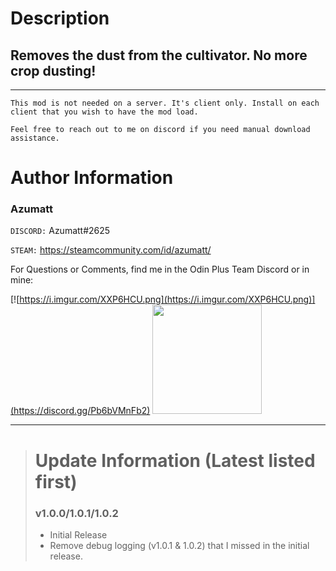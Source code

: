 # Description

## Removes the dust from the cultivator. No more crop dusting!

---

`This mod is not needed on a server. It's client only. Install on each client that you wish to have the mod load.`

`Feel free to reach out to me on discord if you need manual download assistance.`


# Author Information

### Azumatt

`DISCORD:` Azumatt#2625

`STEAM:` https://steamcommunity.com/id/azumatt/

For Questions or Comments, find me in the Odin Plus Team Discord or in mine:

[![https://i.imgur.com/XXP6HCU.png](https://i.imgur.com/XXP6HCU.png)](https://discord.gg/Pb6bVMnFb2)
<a href="https://discord.gg/pdHgy6Bsng"><img src="https://i.imgur.com/Xlcbmm9.png" href="https://discord.gg/pdHgy6Bsng" width="175" height="175"></a>
***

> # Update Information (Latest listed first)
> ### v1.0.0/1.0.1/1.0.2
> - Initial Release
> - Remove debug logging (v1.0.1 & 1.0.2) that I missed in the initial release.